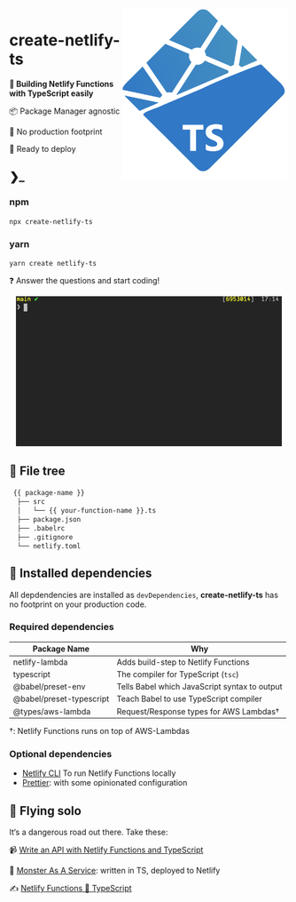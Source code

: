 <img align="right" width="300" src="./netlify-ts.png" />

# create-netlify-ts

**👟 Building Netlify Functions with TypeScript easily**

📦 Package Manager agnostic

🐾 No production footprint

🚀 Ready to deploy

## ❯\_

### npm

```
npx create-netlify-ts
```

### yarn

```
yarn create netlify-ts
```

❓ Answer the questions and start coding!

<div align="center">

![Terminal showing create-netlify-ts working](/netlify-ts.gif)

  </div>

## 🌲 File tree

```
 {{ package-name }}
  ├── src
  │   └── {{ your-function-name }}.ts
  ├── package.json
  ├── .babelrc
  ├── .gitignore
  └── netlify.toml
```

## 🧳 Installed dependencies

All depdendencies are installed as `devDependencies`, **create-netlify-ts** has no footprint on your production code.

### Required dependencies

| Package Name             | Why                                           |
| ------------------------ | --------------------------------------------- |
| netlify-lambda           | Adds build-step to Netlify Functions          |
| typescript               | The compiler for TypeScript (`tsc`)           |
| @babel/preset-env        | Tells Babel which JavaScript syntax to output |
| @babel/preset-typescript | Teach Babel to use TypeScript compiler        |
| @types/aws-lambda        | Request/Response types for AWS Lambdas†       |

†: Netlify Functions runs on top of AWS-Lambdas

### Optional dependencies

- [Netlify CLI](https://docs.netlify.com/cli/get-started/) To run Netlify Functions locally
- [Prettier](https://prettier.io): with some opinionated configuration

## 🛫 Flying solo

It‘s a dangerous road out there. Take these:

📹 [Write an API with Netlify Functions and TypeScript](https://www.youtube.com/watch?v=3-Ie6p5ySKQ)

🐙 [Monster As A Service](https://github.com/atilafassina/monster-as-a-service): written in TS, deployed to Netlify

✍️ [Netlify Functions 💜 TypeScript](https://atila.io/posts/netlify-functions-typescript)
